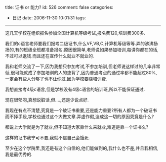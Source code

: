 title: 证书 or 能力?
id: 526
comment: false
categories:
  - 日记
date: 2006-11-30 10:01:31
tags:
---

这几天学校在组织报名参加全国计算机等级考试,报名费120,培训费300多.

我们的c语言老师要我们报考二级证书,什么VF,VB,C,计算机等级等等.弄的沸沸扬扬的,有的班级全班都准备报名.原因很简单,老师说如果参加培训,每讲你都在的话,不过可以退钱.而且还在宣传什么就业不就业的.

我和老师交流了一下,因为我想只参加考试,不参加培训,但老师说这样过的几率非常低,很可能就成了参加培训的人的垫背了,因为普通考点的通过率都不能超过80%,一定会有些人分够了也不让你过.因为学校要赚培训费.

我想直接考4级c语言,但是学校没有4级c语言的培训班,所以不能保证通过.

现在很郁闷,真想说脏话,但....,还是少说点好.

我现在有点不清楚,究竟是一个破证书重要,还是能力重要?所有人都为一个破证书而不择手段,学校也通过这个大做文章.弄虚作假,造成这一切的原因究竟是什么?

都说上大学就是为了就业,但不知道大家靠什么来就业,难道是靠一个证书么?

这样的证书我宁可不要,我就不信自己会饿死.

至少在这个学院里,我还是有这个自信的,他们能做到的,我什么也不差,并且我相信,我是最优秀的.
